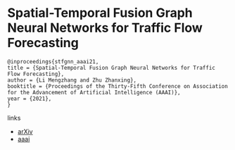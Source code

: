 # Spatial-Temporal Fusion Graph Neural Networks for Traffic Flow Forecasting

```
@inproceedings{stfgnn_aaai21,
title = {Spatial-Temporal Fusion Graph Neural Networks for Traffic Flow Forecasting},
author = {Li Mengzhang and Zhu Zhanxing},
booktitle = {Proceedings of the Thirty-Fifth Conference on Association for the Advancement of Artificial Intelligence (AAAI)},
year = {2021},
}
```

links
- [arXiv](https://arxiv.org/abs/2012.09641)
- [aaai](https://www.aaai.org/AAAI21Papers/AAAI-6302.LiM.pdf)
